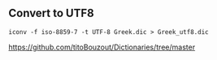 ## Convert to UTF8

`iconv -f iso-8859-7 -t UTF-8 Greek.dic > Greek_utf8.dic`

https://github.com/titoBouzout/Dictionaries/tree/master

